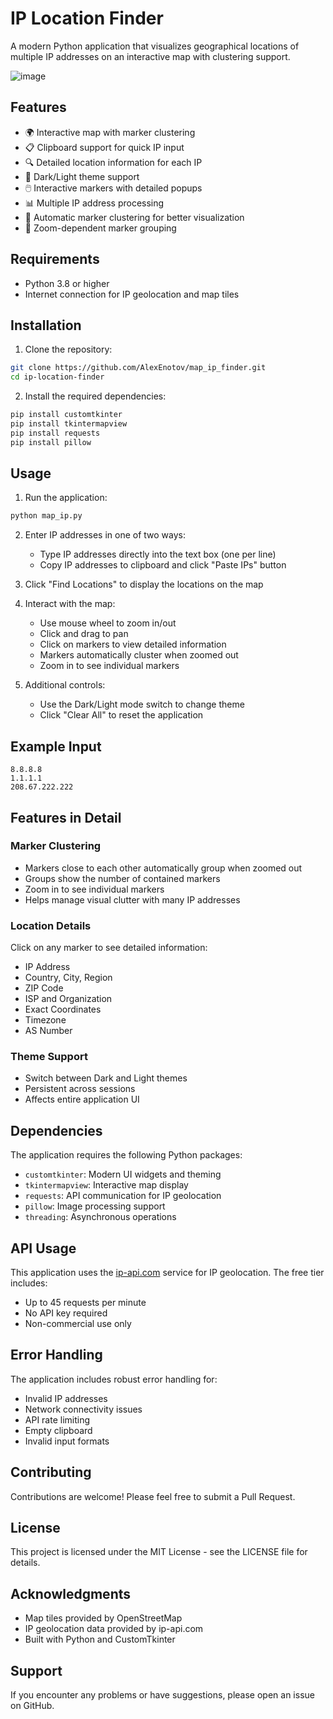 # IP Location Finder

A modern Python application that visualizes geographical locations of multiple IP addresses on an interactive map with clustering support.

![image](https://github.com/user-attachments/assets/4d830dcc-e875-48b5-88e8-9ca91232b7ae)

## Features

- 🌍 Interactive map with marker clustering
- 📋 Clipboard support for quick IP input
- 🔍 Detailed location information for each IP
- 🎨 Dark/Light theme support
- 🖱️ Interactive markers with detailed popups
- 📊 Multiple IP address processing
- 🔄 Automatic marker clustering for better visualization
- 🎯 Zoom-dependent marker grouping

## Requirements

- Python 3.8 or higher
- Internet connection for IP geolocation and map tiles

## Installation

1. Clone the repository:
```bash
git clone https://github.com/AlexEnotov/map_ip_finder.git
cd ip-location-finder
```

2. Install the required dependencies:
```bash
pip install customtkinter
pip install tkintermapview
pip install requests
pip install pillow
```

## Usage

1. Run the application:
```bash
python map_ip.py
```

2. Enter IP addresses in one of two ways:
   - Type IP addresses directly into the text box (one per line)
   - Copy IP addresses to clipboard and click "Paste IPs" button

3. Click "Find Locations" to display the locations on the map

4. Interact with the map:
   - Use mouse wheel to zoom in/out
   - Click and drag to pan
   - Click on markers to view detailed information
   - Markers automatically cluster when zoomed out
   - Zoom in to see individual markers

5. Additional controls:
   - Use the Dark/Light mode switch to change theme
   - Click "Clear All" to reset the application

## Example Input

```
8.8.8.8
1.1.1.1
208.67.222.222
```

## Features in Detail

### Marker Clustering
- Markers close to each other automatically group when zoomed out
- Groups show the number of contained markers
- Zoom in to see individual markers
- Helps manage visual clutter with many IP addresses

### Location Details
Click on any marker to see detailed information:
- IP Address
- Country, City, Region
- ZIP Code
- ISP and Organization
- Exact Coordinates
- Timezone
- AS Number

### Theme Support
- Switch between Dark and Light themes
- Persistent across sessions
- Affects entire application UI

## Dependencies

The application requires the following Python packages:
- `customtkinter`: Modern UI widgets and theming
- `tkintermapview`: Interactive map display
- `requests`: API communication for IP geolocation
- `pillow`: Image processing support
- `threading`: Asynchronous operations

## API Usage

This application uses the [ip-api.com](http://ip-api.com) service for IP geolocation. The free tier includes:
- Up to 45 requests per minute
- No API key required
- Non-commercial use only

## Error Handling

The application includes robust error handling for:
- Invalid IP addresses
- Network connectivity issues
- API rate limiting
- Empty clipboard
- Invalid input formats

## Contributing

Contributions are welcome! Please feel free to submit a Pull Request.

## License

This project is licensed under the MIT License - see the LICENSE file for details.

## Acknowledgments

- Map tiles provided by OpenStreetMap
- IP geolocation data provided by ip-api.com
- Built with Python and CustomTkinter

## Support

If you encounter any problems or have suggestions, please open an issue on GitHub.
